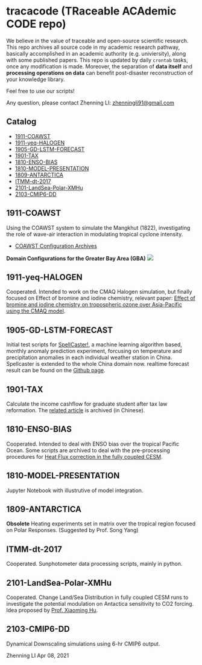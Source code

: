 # tracacode (TRaceable ACAdemic CODE repo)

We believe in the value of traceable and open-source scientific research. 
This repo archives all source code in my academic research pathway, basically accomplished in an academic authority (e.g. univiersity), along with some published papers. 
This repo is updated by daily `crontab` tasks, once any modification is made.
Moreover, the separation of **data itself** and **processing operations on data** can benefit post-disaster reconstruction of your knowledge library. 

Feel free to use our scripts!

Any question, please contact Zhenning LI: zhenningli91@gmail.com

## Catalog
* [1911-COAWST](#1911-COAWST)
* [1911-yeq-HALOGEN](#1911-yeq-HALOGEN)
* [1905-GD-LSTM-FORECAST](#1905-GD-LSTM-FORECAST)
* [1901-TAX](#1901-TAX)
* [1810-ENSO-BIAS](#1810-ENSO-BIAS)
* [1810-MODEL-PRESENTATION](#1810-MODEL-PRESENTATION)
* [1809-ANTARCTICA](#1809-ANTARCTICA)
* [ITMM-dt-2017](#ITMM-dt-2017)
* [2101-LandSea-Polar-XMHu](#2101-LandSea-Polar-XMHu)
* [2103-CMIP6-DD](#2103-CMIP6-DD)


## 1911-COAWST
Using the COAWST system to simulate the Mangkhut (1822), investigating the role of wave-air interaction in modulating tropical cyclone intensity. 
* [COAWST Configuration Archives](https://novarizark.github.io/2020/02/20/COAWST-GBA/)

**Domain Configurations for the Greater Bay Area (GBA)**
![](https://s1.ax1x.com/2020/09/27/0FxmND.png)

## 1911-yeq-HALOGEN
Cooperated. Intended to work on the CMAQ Halogen simulation, but finally focused on Effect of bromine and iodine chemistry, relevant paper: [Effect of bromine and iodine chemistry on tropospheric ozone over Asia-Pacific using the CMAQ model](https://www.sciencedirect.com/science/article/pii/S0045653520317902).

## 1905-GD-LSTM-FORECAST
Initial test scripts for [SpellCaster!](https://github.com/Novarizark/spellcaster-local), a machine learning algorithm based, monthly anomaly prediction experiment, forcusing on temperature and precipitation anomalies in each individual weather station in China.
Spellcaster is extended to the whole China domain now. realtime forecast result can be found on the [Github page](https://novarizark.github.io/Side%20Projects/).

## 1901-TAX
Calculate the income cashflow for graduate student after tax law reformation. The [related article](https://novarizark.github.io/2019/01/25/new-tax-system-student-stipend/) is archived (in Chinese).

## 1810-ENSO-BIAS
Cooperated. Intended to deal with ENSO bias over the tropical Pacific Ocean. Some scripts are archived to deal with the pre-processing procedures for [Heat Flux correction in the fully coupled CESM](https://novarizark.github.io/2018/10/29/cesm-fully-coupled-correction/).

## 1810-MODEL-PRESENTATION
Jupyter Notebook with illustrutive of model integration.

## 1809-ANTARCTICA
**Obsolete** Heating experiments set in matrix over the tropical region focused on Polar Responses. (Suggested by Prof. Song Yang) 

## ITMM-dt-2017
Cooperated. Sunphotometer data processing scripts, mainly in python.

## 2101-LandSea-Polar-XMHu
Cooperated. Change Land/Sea Distribution in fully coupled CESM runs to investigate the potential modulation on Antactica sensitivity to CO2 forcing.
Idea proposed by [Prof. Xiaoming Hu](http://atmos.sysu.edu.cn/teacher/392).

## 2103-CMIP6-DD 
Dynamical Downscaling simulations using 6-hr CMIP6 output. 

Zhenning LI
Apr 08, 2021
